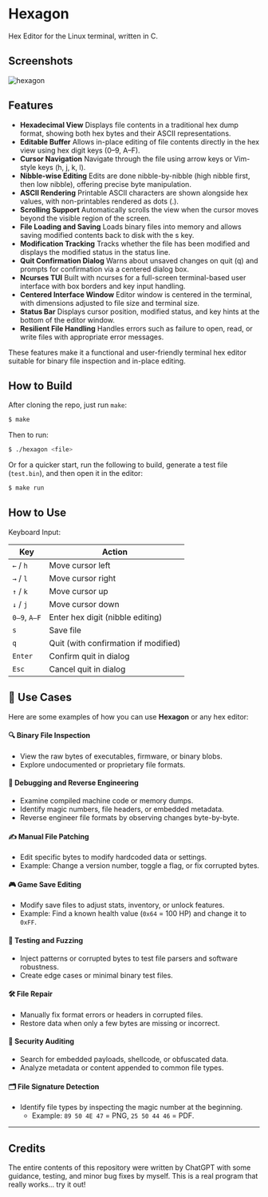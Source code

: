 # Hexagon
Hex Editor for the Linux terminal, written in C.

## Screenshots
![hexagon](https://github.com/user-attachments/assets/1045f62f-6aa5-4bec-b394-a56c24541379)

## Features

* **Hexadecimal View** Displays file contents in a traditional hex dump format, showing
both hex bytes and their ASCII representations.
* **Editable Buffer** Allows in-place editing of file contents directly in the hex view
using hex digit keys (0–9, A–F).
* **Cursor Navigation** Navigate through the file using arrow keys or Vim-style keys (h,
j, k, l).
* **Nibble-wise Editing** Edits are done nibble-by-nibble (high nibble first, then low nibble),
offering precise byte manipulation.
* **ASCII Rendering** Printable ASCII characters are shown alongside hex values, with
non-printables rendered as dots (.).
* **Scrolling Support** Automatically scrolls the view when the cursor moves beyond the
visible region of the screen.
* **File Loading and Saving** Loads binary files into memory and allows saving modified contents
back to disk with the s key.
* **Modification Tracking** Tracks whether the file has been modified and displays the modified
status in the status line.
* **Quit Confirmation Dialog** Warns about unsaved changes on quit (q) and prompts for confirmation
via a centered dialog box.
* **Ncurses TUI** Built with ncurses for a full-screen terminal-based user interface
with box borders and key input handling.
* **Centered Interface Window** Editor window is centered in the terminal, with dimensions adjusted
to file size and terminal size.
* **Status Bar** Displays cursor position, modified status, and key hints at the
bottom of the editor window.
* **Resilient File Handling** Handles errors such as failure to open, read, or write files with
appropriate error messages.

These features make it a functional and user-friendly terminal
hex editor suitable for binary file inspection and in-place editing.

## How to Build
After cloning the repo, just run `make`:
```sh
$ make
```
Then to run:
```sh
$ ./hexagon <file>
```
Or for a quicker start, run the following to build, generate a
test file (`test.bin`), and then open it in the editor:
```sh
$ make run
```
## How to Use

Keyboard Input:

<center>

| Key          | Action                               |
| ------------ | ------------------------------------ |
| `←` / `h`    | Move cursor left                     |
| `→` / `l`    | Move cursor right                    |
| `↑` / `k`    | Move cursor up                       |
| `↓` / `j`    | Move cursor down                     |
| `0–9`, `A–F` | Enter hex digit (nibble editing)     |
| `s`          | Save file                            |
| `q`          | Quit (with confirmation if modified) |
| `Enter`      | Confirm quit in dialog               |
| `Esc`        | Cancel quit in dialog                |

</center>

## 🧰 Use Cases

Here are some examples of how you can use **Hexagon** or any hex editor:

#### 🔍 Binary File Inspection
- View the raw bytes of executables, firmware, or binary blobs.
- Explore undocumented or proprietary file formats.

#### 🐞 Debugging and Reverse Engineering
- Examine compiled machine code or memory dumps.
- Identify magic numbers, file headers, or embedded metadata.
- Reverse engineer file formats by observing changes byte-by-byte.

#### ✍️ Manual File Patching
- Edit specific bytes to modify hardcoded data or settings.
- Example: Change a version number, toggle a flag, or fix corrupted bytes.

#### 🎮 Game Save Editing
- Modify save files to adjust stats, inventory, or unlock features.
- Example: Find a known health value (`0x64` = 100 HP) and change it to `0xFF`.

#### 🧪 Testing and Fuzzing
- Inject patterns or corrupted bytes to test file parsers and software robustness.
- Create edge cases or minimal binary test files.

#### 🛠 File Repair
- Manually fix format errors or headers in corrupted files.
- Restore data when only a few bytes are missing or incorrect.

#### 🔐 Security Auditing
- Search for embedded payloads, shellcode, or obfuscated data.
- Analyze metadata or content appended to common file types.

#### 🗂 File Signature Detection
- Identify file types by inspecting the magic number at the beginning.
  - Example: `89 50 4E 47` = PNG, `25 50 44 46` = PDF.

---
## Credits
The entire contents of this repository were written by ChatGPT
with some guidance, testing, and minor bug fixes by myself. This
is a real program that really works... try it out!
